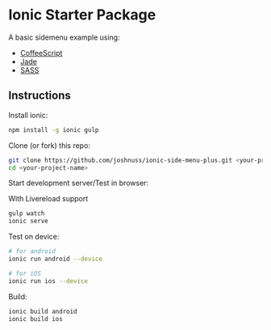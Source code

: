 # Ionic Starter Package

A basic sidemenu example using:

- [CoffeeScript](http://coffeescript.org)
- [Jade](http://jade-lang.com/)
- [SASS](http://sass-lang.com/)

## Instructions

Install ionic:

```bash
npm install -g ionic gulp
```

Clone (or fork) this repo:

```bash
git clone https://github.com/joshnuss/ionic-side-menu-plus.git <your-project-name>
cd <your-project-name>
```

Start development server/Test in browser:

With Livereload support

```bash
gulp watch
ionic serve
```

Test on device:

```bash
# for android
ionic run android --device

# for iOS
ionic run ios --device
```

Build:

```bash
ionic build android
ionic build ios
```
